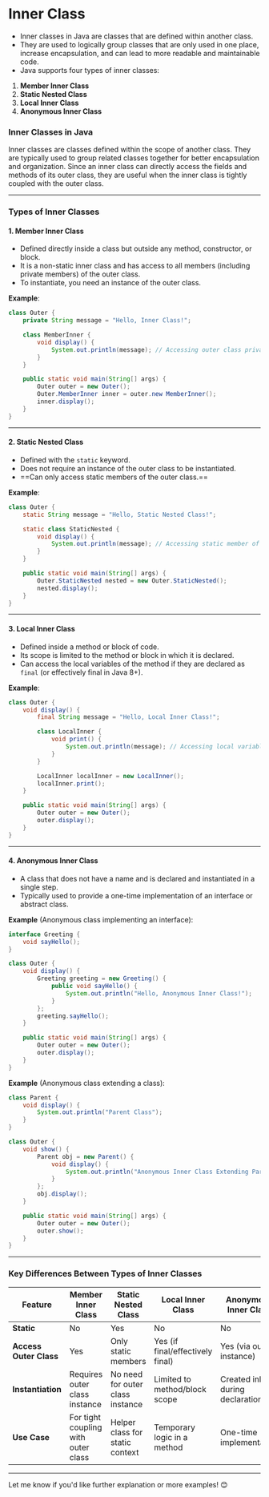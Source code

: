 
# Inner Class 
- Inner classes in Java are classes that are defined within another class. 
- They are used to logically group classes that are only used in one place, increase encapsulation, and can lead to more readable and maintainable code. 
- Java supports four types of inner classes: 
1. **Member Inner Class** 
2. **Static Nested Class** 
3. **Local Inner Class** 
4. **Anonymous Inner Class**

### **Inner Classes in Java**

Inner classes are classes defined within the scope of another class. They are typically used to group related classes together for better encapsulation and organization. Since an inner class can directly access the fields and methods of its outer class, they are useful when the inner class is tightly coupled with the outer class.

---

### **Types of Inner Classes**

#### 1. **Member Inner Class**

- Defined directly inside a class but outside any method, constructor, or block.
- It is a non-static inner class and has access to all members (including private members) of the outer class.
- To instantiate, you need an instance of the outer class.

**Example**:

```java
class Outer {
    private String message = "Hello, Inner Class!";

    class MemberInner {
        void display() {
            System.out.println(message); // Accessing outer class private member
        }
    }

    public static void main(String[] args) {
        Outer outer = new Outer();
        Outer.MemberInner inner = outer.new MemberInner();
        inner.display();
    }
}
```

---

#### 2. **Static Nested Class**

- Defined with the `static` keyword.
- Does not require an instance of the outer class to be instantiated.
- ==Can only access static members of the outer class.==

**Example**:

```java
class Outer {
    static String message = "Hello, Static Nested Class!";

    static class StaticNested {
        void display() {
            System.out.println(message); // Accessing static member of outer class
        }
    }

    public static void main(String[] args) {
        Outer.StaticNested nested = new Outer.StaticNested();
        nested.display();
    }
}
```

---

#### 3. **Local Inner Class**

- Defined inside a method or block of code.
- Its scope is limited to the method or block in which it is declared.
- Can access the local variables of the method if they are declared as `final` (or effectively final in Java 8+).

**Example**:

```java
class Outer {
    void display() {
        final String message = "Hello, Local Inner Class!";

        class LocalInner {
            void print() {
                System.out.println(message); // Accessing local variable
            }
        }

        LocalInner localInner = new LocalInner();
        localInner.print();
    }

    public static void main(String[] args) {
        Outer outer = new Outer();
        outer.display();
    }
}
```

---

#### 4. **Anonymous Inner Class**

- A class that does not have a name and is declared and instantiated in a single step.
- Typically used to provide a one-time implementation of an interface or abstract class.

**Example** (Anonymous class implementing an interface):

```java
interface Greeting {
    void sayHello();
}

class Outer {
    void display() {
        Greeting greeting = new Greeting() {
            public void sayHello() {
                System.out.println("Hello, Anonymous Inner Class!");
            }
        };
        greeting.sayHello();
    }

    public static void main(String[] args) {
        Outer outer = new Outer();
        outer.display();
    }
}
```

**Example** (Anonymous class extending a class):

```java
class Parent {
    void display() {
        System.out.println("Parent Class");
    }
}

class Outer {
    void show() {
        Parent obj = new Parent() {
            void display() {
                System.out.println("Anonymous Inner Class Extending Parent");
            }
        };
        obj.display();
    }

    public static void main(String[] args) {
        Outer outer = new Outer();
        outer.show();
    }
}
```

---

### **Key Differences Between Types of Inner Classes**

|**Feature**|**Member Inner Class**|**Static Nested Class**|**Local Inner Class**|**Anonymous Inner Class**|
|---|---|---|---|---|
|**Static**|No|Yes|No|No|
|**Access Outer Class**|Yes|Only static members|Yes (if final/effectively final)|Yes (via outer instance)|
|**Instantiation**|Requires outer class instance|No need for outer class instance|Limited to method/block scope|Created inline during declaration|
|**Use Case**|For tight coupling with outer class|Helper class for static context|Temporary logic in a method|One-time implementation|

---

Let me know if you'd like further explanation or more examples! 😊